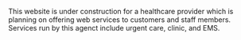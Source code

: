 This website is under construction for a healthcare provider which is planning on offering web services to customers and staff members. Services run by this agenct include urgent care, clinic, and EMS.

